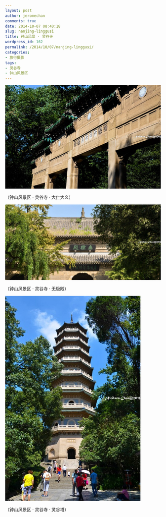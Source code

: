 ```yaml
---
layout: post
author: jeromechan
comments: true
date: 2014-10-07 08:40:18
slug: nanjing-linggusi
title: 钟山风景 · 灵谷寺
wordpress_id: 162
permalink: /2014/10/07/nanjing-linggusi/
categories:
- 旅行摄影
tags:
- 灵谷寺
- 钟山风景区
---
```


[![钟山风景区·灵谷寺](/images/2014-10-07-nanjing-linggusi/psb-2.jpeg)](/images/2014-10-07-nanjing-linggusi/psb-2.jpeg)


（钟山风景区 · 灵谷寺 · 大仁大义）


[![钟山风景区·灵谷寺](/images/2014-10-07-nanjing-linggusi/psb1-1024x496.jpeg)](/images/2014-10-07-nanjing-linggusi/psb1.jpeg)


（钟山风景区 · 灵谷寺 · 无极殿）


[![钟山风景区·灵谷寺](/images/2014-10-07-nanjing-linggusi/psb-1.jpeg)](/images/2014-10-07-nanjing-linggusi/psb-1.jpeg)

（钟山风景区 · 灵谷寺 · 灵谷塔）


